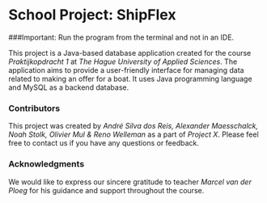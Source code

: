 # School Project: ShipFlex

###Important: Run the program from the terminal and not in an IDE.

This project is a Java-based database application created for the course *Praktijkopdracht 1* at *The Hague University of Applied Sciences*. 
The application aims to provide a user-friendly interface for managing data related to making an offer for a boat. 
It uses Java programming language and MySQL as a backend database.

### Contributors

This project was created by *André Silva dos Reis, Alexander Maesschalck, Noah Stolk, Olivier Mul & Reno Welleman* as a part of *Project X*. Please feel free to contact us if you have any questions or feedback.


### Acknowledgments

We would like to express our sincere gratitude to teacher *Marcel van der Ploeg* for his guidance and support throughout the course.
